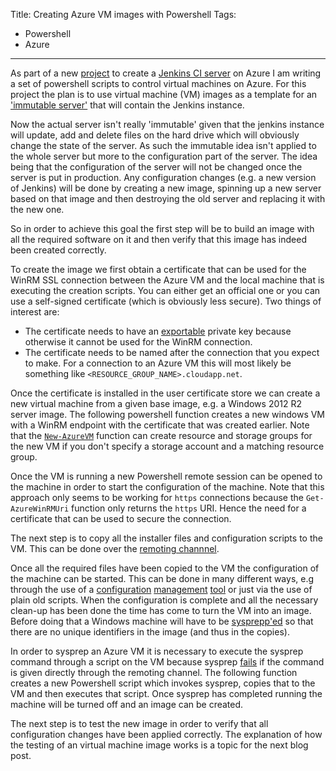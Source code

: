 Title: Creating Azure VM images with Powershell
Tags:
  - Powershell
  - Azure
---

As part of a new [project](https://github.com/pvandervelde/azure-jenkins) to create a
[Jenkins CI server](http://jenkins-ci.org/) on Azure I am writing a set of powershell scripts to
control virtual machines on Azure. For this project the plan is to use virtual machine (VM) images
as a template for an ['immutable server'](http://martinfowler.com/bliki/ImmutableServer.html) that
will contain the Jenkins instance.

Now the actual server isn't really 'immutable' given that the jenkins instance will update, add and
delete files on the hard drive which will obviously change the state of the server. As such the immutable
idea isn't applied to the whole server but more to the configuration part of the server. The idea being
that the configuration of the server will not be changed once the server is put in production. Any
configuration changes (e.g. a new version of Jenkins) will be done by creating a new image, spinning
up a new server based on that image and then destroying the old server and replacing it with the
new one.

So in order to achieve this goal the first step will be to build an image with all the required
software on it and then verify that this image has indeed been created correctly.

To create the image we first obtain a certificate that can be used for the WinRM SSL connection between
the Azure VM and the local machine that is executing the creation scripts. You can either get an official
one or you can use a self-signed certificate (which is obviously less secure). Two things of
interest are:

- The certificate needs to have an [exportable](http://consultingblogs.emc.com/gracemollison/archive/2010/02/19/creating-and-using-self-signed-certificates-for-use-with-azure-service-management-api.aspx)
  private key because otherwise it cannot be used for the WinRM connection.
- The certificate needs to be named after the connection that you expect to make. For a connection to
  an Azure VM this will most likely be something like `<RESOURCE_GROUP_NAME>.cloudapp.net`.

Once the certificate is installed in the user certificate store we can create a new virtual machine
from a given base image, e.g. a Windows 2012 R2 server image. The following powershell function creates
a new windows VM with a WinRM endpoint with the certificate that was created earlier. Note that the
[`New-AzureVM`](http://msdn.microsoft.com/en-us/library/dn495254.aspx) function can create resource
and storage groups for the new VM if you don't specify a storage account and a matching resource group.

<script src="https://gist.github.com/pvandervelde/1153f249115780ed2b99.js"></script>

Once the VM is running a new Powershell remote session can be opened to the machine in order to start
the configuration of the machine. Note that this approach only seems to be working for `https` connections
because the `Get-AzureWinRMUri` function only returns the `https` URI. Hence the need for a certificate
that can be used to secure the connection.

<script src="https://gist.github.com/pvandervelde/eb6e28934d5fd16fe186.js"></script>

The next step is to copy all the installer files and configuration scripts to the VM. This can be
done over the [remoting channnel](http://measureofchaos.wordpress.com/2012/09/26/copying-files-via-powershell-remoting-channel/).

<script src="https://gist.github.com/pvandervelde/b2f5b4156e5efe67f495.js"></script>

Once all the required files have been copied to the VM the configuration of the machine can be started.
This can be done in many different ways, e.g through the use of a [configuration](https://www.getchef.com/)
[management](http://puppetlabs.com/) [tool](http://technet.microsoft.com/en-us/library/dn249912.aspx)
or just via the use of plain old scripts. When the configuration is complete and all the necessary
clean-up has been done the time has come to turn the VM into an image. Before doing that a Windows
machine will have to be [sysprepp'ed](http://en.wikipedia.org/wiki/Sysprep) so that there are no
unique identifiers in the image (and thus in the copies).

In order to sysprep an Azure VM it is necessary to execute the sysprep command through a script on the
VM because sysprep [fails](http://blogs.msdn.com/b/brocode/archive/2014/06/20/how-to-automate-sysprep-of-an-iaas-vm-on-microsoft-azure.aspx)
if the command is given directly through the remoting channel. The following function creates a new
Powershell script which invokes sysprep, copies that to the VM and then executes that script. Once
sysprep has completed running the machine will be turned off and an image can be created.

<script src="https://gist.github.com/pvandervelde/b2f5b4156e5efe67f495.js"></script>

The next step is to test the new image in order to verify that all configuration changes have been
applied correctly. The explanation of how the testing of an virtual machine image works is a topic
for the next blog post.


